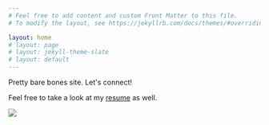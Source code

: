 ```yaml
---
# Feel free to add content and custom Front Matter to this file.
# To modify the layout, see https://jekyllrb.com/docs/themes/#overriding-theme-defaults

layout: home
# layout: page
# layout: jekyll-theme-slate
# layout: default
---
```


Pretty bare bones site. Let's connect!

Feel free to take a look at my [resume](/resume) as well.

<img src="https://lh3.googleusercontent.com/pw/AJFCJaV2zQQBqhhyNei6XLbjkLxpQbyEJMNJ-n5LUQaM1WUpHAlQrd3IppOimOfv2-A7Jhmu7npJd8t1Bl2qlMM-zJqZ95o3_9mZBDhx0LA9eZXHm_ZFGr6zIy0-V2z7il_uZ8gbBQM2RoAxlw-NtQHz8Vs=w539-h857-s-no" />